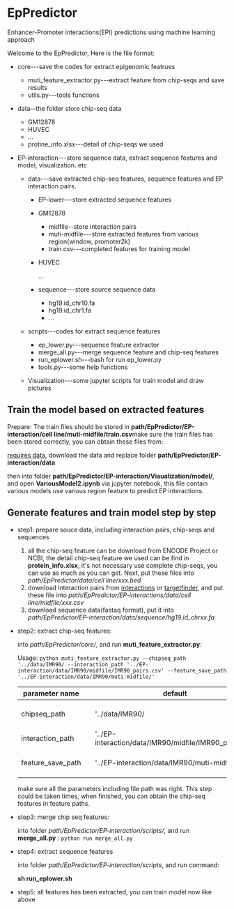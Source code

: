 # EpPredictor
Enhancer-Promoter interactions(EPI) predictions using machine learning approach 

Welcome to the EpPredictor, Here is the file format:

- core---save the codes for extract epigenomic featrues

  - muti_feature_extractor.py---extract feature from chip-seqs and save results
  - utils.py---tools functions

- data--the folder store chip-seq data

  - GM12878
  - HUVEC
  - ...
  - protine_info.xlsx---detail of chip-seqs we used

- EP-interaction---store sequence data, extract sequence features and model, visualization..etc

  - data---save extracted chip-seq features, sequence features and EP interaction pairs.

    - EP-lower---store extracted sequence features

    - GM12878

      - midfile--store interaction pairs
      - muti-midfile---store extracted features from various region(window, promoter2k)
      - train.csv---completed features for training model

    - HUVEC

      ...

    - sequence---store source sequence data

      - hg19.id_chr10.fa
      - hg19.id_chr1.fa
      - ...

  - scripts---codes for extract sequence features

    - ep_lower.py---sequence feature extractor
    - merge_all.py---merge sequence feature and chip-seq features
    - run_eplower.sh---bash for run ep_lower.py
    - tools.py---some help functions

  - Visualization---some jupyter scripts for train model and draw pictures

## Train the model based on extracted features

Prepare: The train files should be stored in **path/EpPredictor/EP-interaction/cell line/muti-midfile/train.csv**make sure the train files has been stored correctly, you can obtain these files from:

[requires data](https://drive.google.com/open?id=1Wih5l07BnQ47r6kQUtCywFKaaEiRi-K3), download the data and replace folder **path/EpPredictor/EP-interaction/data**

then into folder **path/EpPredictor/EP-interaction/Viaualization/model/**, and open **VariousModel2.ipynb** via jupyter notebook, this file contain various models use various region feature to predict EP interactions.

## Generate features and train model step by step

- step1: prepare souce data, including interaction pairs, chip-seqs and sequences

  1. all the chip-seq feature can be download from ENCODE Project or NCBI, the detail chip-seq feature we used can be find in **protein_info.xlsx**, it's not necessary use complete chip-seqs, you can use as much as you can get. Next, put these files into *path/EpPredictor/data/cell line/xxx.bed*
  2. download interaction pairs from [interactions](https://drive.google.com/open?id=1Wih5l07BnQ47r6kQUtCywFKaaEiRi-K3) or [targetfinder](https://github.com/shwhalen/targetfinder.git), and put these file into *path/EpPredictor/EP-interactions/data/cell line/midfile/xxx.csv*
  3. download sequence data(fastaq format), put it into *path/EpPredictor/EP-interaction/data/sequence/hg19.id_chrxx.fa*

- step2: extract chip-seq features:

  into *path/EpPredictor/core/*, and run **muti_feature_extractor.py**:

  Usage: ```python muti_feature_extractor.py --chipseq_path '../data/IMR90/ --interaction_path '../EP-interaction/data/IMR90/midfile/IMR90_pairs.csv' --feature_save_path   '../EP-interaction/data/IMR90/muti-midfile/'```

  | parameter name    |      | default                                                | meaning                 |
  | ----------------- | ---- | ------------------------------------------------------ | ----------------------- |
  | chipseq_path      |      | '../data/IMR90/                                        | chip-seq data folder    |
  | interaction_path  |      | '../EP-interaction/data/IMR90/midfile/IMR90_pairs.csv' | interaction file        |
  | feature_save_path |      | '../EP-interaction/data/IMR90/muti-midfile/'           | where to store features |

  

  make sure all the parameters including file path was right. This step could be taken times, when finished, you can obtain the chip-seq features in feature paths.

- step3: merge chip seq features:

  into folder *path/EpPredictor/EP-interaction/scripts/*, and run **merge_all.py** 
 : ```python run merge_all.py ```

- step4: extract sequence features

  into folder *path/EpPredictor/EP-interaction/scripts*, and run command: 

  **sh run_eplower.sh**

- step5: all features has been extracted, you can train model now like above

  

  









